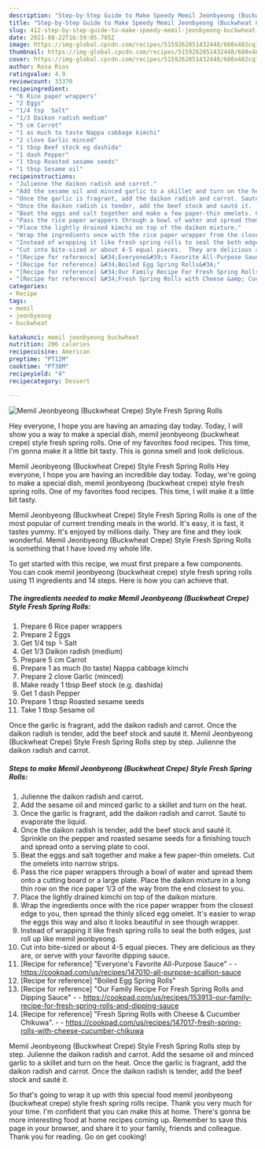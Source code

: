 ```yaml
---
description: "Step-by-Step Guide to Make Speedy Memil Jeonbyeong (Buckwheat Crepe) Style Fresh Spring Rolls"
title: "Step-by-Step Guide to Make Speedy Memil Jeonbyeong (Buckwheat Crepe) Style Fresh Spring Rolls"
slug: 412-step-by-step-guide-to-make-speedy-memil-jeonbyeong-buckwheat-crepe-style-fresh-spring-rolls
date: 2021-08-22T16:59:05.705Z
image: https://img-global.cpcdn.com/recipes/5159262851432448/680x482cq70/memil-jeonbyeong-buckwheat-crepe-style-fresh-spring-rolls-recipe-main-photo.jpg
thumbnail: https://img-global.cpcdn.com/recipes/5159262851432448/680x482cq70/memil-jeonbyeong-buckwheat-crepe-style-fresh-spring-rolls-recipe-main-photo.jpg
cover: https://img-global.cpcdn.com/recipes/5159262851432448/680x482cq70/memil-jeonbyeong-buckwheat-crepe-style-fresh-spring-rolls-recipe-main-photo.jpg
author: Rosa Rios
ratingvalue: 4.9
reviewcount: 33370
recipeingredient:
- "6 Rice paper wrappers"
- "2 Eggs"
- "1/4 tsp  Salt"
- "1/3 Daikon radish medium"
- "5 cm Carrot"
- "1 as much to taste Nappa cabbage kimchi"
- "2 clove Garlic minced"
- "1 tbsp Beef stock eg dashida"
- "1 dash Pepper"
- "1 tbsp Roasted sesame seeds"
- "1 tbsp Sesame oil"
recipeinstructions:
- "Julienne the daikon radish and carrot."
- "Add the sesame oil and minced garlic to a skillet and turn on the heat."
- "Once the garlic is fragrant, add the daikon radish and carrot. Sauté to evaporate the liquid."
- "Once the daikon radish is tender, add the beef stock and sauté it.  Sprinkle on the pepper and roasted sesame seeds for a finishing touch and spread onto a serving plate to cool."
- "Beat the eggs and salt together and make a few paper-thin omelets. Cut the omelets into narrow strips."
- "Pass the rice paper wrappers through a bowl of water and spread them onto a cutting board or a large plate.  Place the daikon mixture in a long thin row on the rice paper 1/3 of the way from the end closest to you."
- "Place the lightly drained kimchi on top of the daikon mixture."
- "Wrap the ingredients once with the rice paper wrapper from the closest edge to you, then spread the thinly sliced egg omelet.  It&#39;s easier to wrap the eggs this way and also it looks beautiful in see though wrapper."
- "Instead of wrapping it like fresh spring rolls to seal the both edges, just roll up like memil jeonbyeong."
- "Cut into bite-sized or about 4-5 equal pieces.  They are delicious as they are, or serve with your favorite dipping sauce."
- "[Recipe for reference] &#34;Everyone&#39;s Favorite All-Purpose Sauce&#34;  https://cookpad.com/us/recipes/147010-all-purpose-scallion-sauce"
- "[Recipe for reference] &#34;Boiled Egg Spring Rolls&#34;"
- "[Recipe for reference] &#34;Our Family Recipe For Fresh Spring Rolls and Dipping Sauce&#34;  https://cookpad.com/us/recipes/153913-our-family-recipe-for-fresh-spring-rolls-and-dipping-sauce"
- "[Recipe for reference] &#34;Fresh Spring Rolls with Cheese &amp; Cucumber Chikuwa&#34;.  https://cookpad.com/us/recipes/147017-fresh-spring-rolls-with-cheese-cucumber-chikuwa"
categories:
- Recipe
tags:
- memil
- jeonbyeong
- buckwheat

katakunci: memil jeonbyeong buckwheat 
nutrition: 206 calories
recipecuisine: American
preptime: "PT12M"
cooktime: "PT38M"
recipeyield: "4"
recipecategory: Dessert

---
```



![Memil Jeonbyeong (Buckwheat Crepe) Style Fresh Spring Rolls](https://img-global.cpcdn.com/recipes/5159262851432448/680x482cq70/memil-jeonbyeong-buckwheat-crepe-style-fresh-spring-rolls-recipe-main-photo.jpg)

Hey everyone, I hope you are having an amazing day today. Today, I will show you a way to make a special dish, memil jeonbyeong (buckwheat crepe) style fresh spring rolls. One of my favorites food recipes. This time, I'm gonna make it a little bit tasty. This is gonna smell and look delicious.

Memil Jeonbyeong (Buckwheat Crepe) Style Fresh Spring Rolls Hey everyone, I hope you are having an incredible day today. Today, we&#39;re going to make a special dish, memil jeonbyeong (buckwheat crepe) style fresh spring rolls. One of my favorites food recipes. This time, I will make it a little bit tasty.

Memil Jeonbyeong (Buckwheat Crepe) Style Fresh Spring Rolls is one of the most popular of current trending meals in the world. It's easy, it is fast, it tastes yummy. It's enjoyed by millions daily. They are fine and they look wonderful. Memil Jeonbyeong (Buckwheat Crepe) Style Fresh Spring Rolls is something that I have loved my whole life.


To get started with this recipe, we must first prepare a few components. You can cook memil jeonbyeong (buckwheat crepe) style fresh spring rolls using 11 ingredients and 14 steps. Here is how you can achieve that.

<!--inarticleads1-->

##### The ingredients needed to make Memil Jeonbyeong (Buckwheat Crepe) Style Fresh Spring Rolls:

1. Prepare 6 Rice paper wrappers
1. Prepare 2 Eggs
1. Get 1/4 tsp └ Salt
1. Get 1/3 Daikon radish (medium)
1. Prepare 5 cm Carrot
1. Prepare 1 as much (to taste) Nappa cabbage kimchi
1. Prepare 2 clove Garlic (minced)
1. Make ready 1 tbsp Beef stock (e.g. dashida)
1. Get 1 dash Pepper
1. Prepare 1 tbsp Roasted sesame seeds
1. Take 1 tbsp Sesame oil


Once the garlic is fragrant, add the daikon radish and carrot. Once the daikon radish is tender, add the beef stock and sauté it. Memil Jeonbyeong (Buckwheat Crepe) Style Fresh Spring Rolls step by step. Julienne the daikon radish and carrot. 

<!--inarticleads2-->

##### Steps to make Memil Jeonbyeong (Buckwheat Crepe) Style Fresh Spring Rolls:

1. Julienne the daikon radish and carrot.
1. Add the sesame oil and minced garlic to a skillet and turn on the heat.
1. Once the garlic is fragrant, add the daikon radish and carrot. Sauté to evaporate the liquid.
1. Once the daikon radish is tender, add the beef stock and sauté it.  Sprinkle on the pepper and roasted sesame seeds for a finishing touch and spread onto a serving plate to cool.
1. Beat the eggs and salt together and make a few paper-thin omelets. Cut the omelets into narrow strips.
1. Pass the rice paper wrappers through a bowl of water and spread them onto a cutting board or a large plate.  Place the daikon mixture in a long thin row on the rice paper 1/3 of the way from the end closest to you.
1. Place the lightly drained kimchi on top of the daikon mixture.
1. Wrap the ingredients once with the rice paper wrapper from the closest edge to you, then spread the thinly sliced egg omelet.  It&#39;s easier to wrap the eggs this way and also it looks beautiful in see though wrapper.
1. Instead of wrapping it like fresh spring rolls to seal the both edges, just roll up like memil jeonbyeong.
1. Cut into bite-sized or about 4-5 equal pieces.  They are delicious as they are, or serve with your favorite dipping sauce.
1. [Recipe for reference] &#34;Everyone&#39;s Favorite All-Purpose Sauce&#34; -  - https://cookpad.com/us/recipes/147010-all-purpose-scallion-sauce
1. [Recipe for reference] &#34;Boiled Egg Spring Rolls&#34;
1. [Recipe for reference] &#34;Our Family Recipe For Fresh Spring Rolls and Dipping Sauce&#34; -  - https://cookpad.com/us/recipes/153913-our-family-recipe-for-fresh-spring-rolls-and-dipping-sauce
1. [Recipe for reference] &#34;Fresh Spring Rolls with Cheese &amp; Cucumber Chikuwa&#34;. -  - https://cookpad.com/us/recipes/147017-fresh-spring-rolls-with-cheese-cucumber-chikuwa


Memil Jeonbyeong (Buckwheat Crepe) Style Fresh Spring Rolls step by step. Julienne the daikon radish and carrot. Add the sesame oil and minced garlic to a skillet and turn on the heat. Once the garlic is fragrant, add the daikon radish and carrot. Once the daikon radish is tender, add the beef stock and sauté it. 

So that's going to wrap it up with this special food memil jeonbyeong (buckwheat crepe) style fresh spring rolls recipe. Thank you very much for your time. I'm confident that you can make this at home. There's gonna be more interesting food at home recipes coming up. Remember to save this page in your browser, and share it to your family, friends and colleague. Thank you for reading. Go on get cooking!

